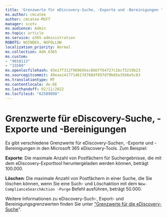 ```yaml
---
title: 'Grenzwerte für eDiscovery-Suche, -Exporte und -Bereinigungen '
ms.author: cmcatee
author: cmcatee-MSFT
manager: scotv
ms.audience: Admin
ms.topic: article
ms.service: o365-administration
ROBOTS: NOINDEX, NOFOLLOW
localization_priority: Normal
ms.collection: Adm_O365
ms.custom:
- "9010113"
- "15509"
ms.openlocfilehash: 93e17f312f969b95ec8bbff64727c1bcf5219b23
ms.sourcegitcommit: 49eaa1417714617d768df85fd79b65e35b6e5c83
ms.translationtype: MT
ms.contentlocale: de-DE
ms.lasthandoff: 02/11/2022
ms.locfileid: "62589898"
---
```

# <a name="limits-for-ediscovery-search-exports-and-purges"></a>Grenzwerte für eDiscovery-Suche, -Exporte und -Bereinigungen

Es gibt verschiedene Grenzwerte für eDiscovery-Suchen, -Exporte und -Bereinigungen in den Microsoft 365 eDiscovery-Tools. Zum Beispiel: 

**Exporte**: Die maximale Anzahl von Postfächern für Suchergebnisse, die mit dem eDiscovery-Exporttool heruntergeladen werden können, beträgt 100.000.

**Löschen**: Die maximale Anzahl von Postfächern in einer Suche, die Sie löschen können, wenn Sie eine Such- und Löschaktion mit dem `New-ComplianceSearchAction -Purge` Befehl ausführen, beträgt 50.000.

Weitere Informationen zu eDiscovery-Such-, Export- und Bereinigungsgrenzwerten finden Sie unter ["Grenzwerte für die eDiscovery-Suche](https://docs.microsoft.com/microsoft-365/compliance/limits-for-content-search)".
